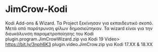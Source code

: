 # JimCrow-Kodi
Kodi Add-ons & Wizard. 
Τα Project ξεκίνησαν για εκπαιδευτικό σκοπό. Μετά από παρότρυνση φίλων δημοσιεύτηκαν. 
Τα wizard είναι για την διευκόλυνση παραμετροποίησης του Kodi 
plugin.program.JimCrowWizard.zip για Kodi 19 Video> https://bit.ly/3nph6K3
plugin.video.JimCrow.zip για Kodi 17.XX & 18.XX
